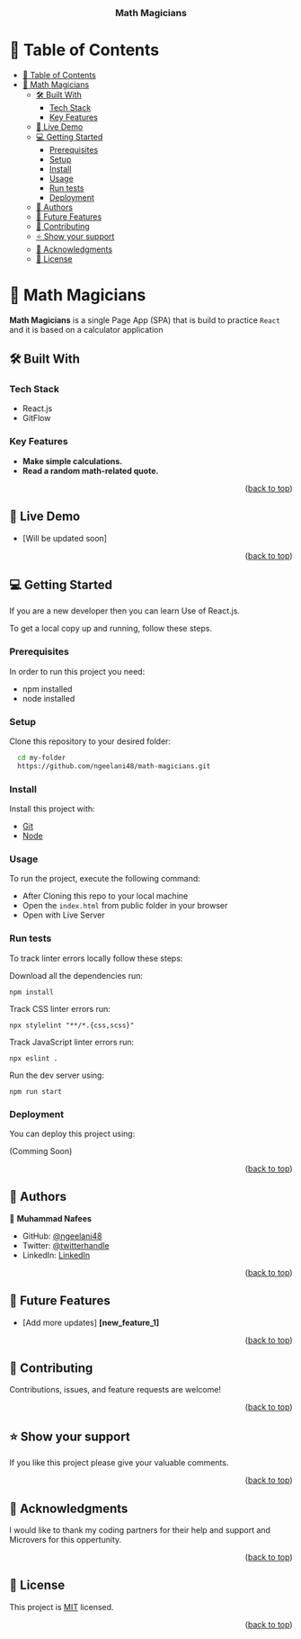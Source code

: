 <a name="readme-top"></a>
<div align="center">
  <br/>

  <h3><b>Math Magicians</b></h3>

</div>


# 📗 Table of Contents

- [📗 Table of Contents](#-table-of-contents)
- [📖 Math Magicians ](#-math-magicians-)
  - [🛠 Built With ](#-built-with-)
    - [Tech Stack ](#tech-stack-)
    - [Key Features ](#key-features-)
  - [🚀 Live Demo ](#-live-demo-)
  - [💻 Getting Started ](#-getting-started-)
    - [Prerequisites](#prerequisites)
    - [Setup](#setup)
    - [Install](#install)
    - [Usage](#usage)
    - [Run tests](#run-tests)
    - [Deployment](#deployment)
  - [👥 Authors ](#-authors-)
  - [🔭 Future Features ](#-future-features-)
  - [🤝 Contributing ](#-contributing-)
  - [⭐️ Show your support ](#️-show-your-support-)
  - [🙏 Acknowledgments ](#-acknowledgments-)
  - [📝 License ](#-license-)


# 📖 Math Magicians <a name="Math Magicians: Project setup with React"></a>

**Math Magicians**  is a single Page App (SPA) that is build to practice `React` and it is based on a calculator application  

## 🛠 Built With <a name="Visual Studio Code"></a>

### Tech Stack <a name="JavaScript React"></a>

- React.js
- GitFlow


### Key Features <a name="key-features"></a>

- **Make simple calculations.**
- **Read a random math-related quote.**


<p align="right">(<a href="#readme-top">back to top</a>)</p>



## 🚀 Live Demo <a name="live-demo"></a>


- [Will be updated soon]

<p align="right">(<a href="#readme-top">back to top</a>)</p>

## 💻 Getting Started <a name="getting-started"></a>

If you are a new developer then you can learn Use of React.js.

To get a local copy up and running, follow these steps.

### Prerequisites

In order to run this project you need:

 - npm installed
 - node installed
 
### Setup

Clone this repository to your desired folder:

```sh
  cd my-folder
  https://github.com/ngeelani48/math-magicians.git
```

### Install

Install this project with:

  -  [Git](https://git-scm.com/downloads)
  -  [Node](https://nodejs.org/en/download/)
### Usage

To run the project, execute the following command:
- After Cloning this repo to your local machine
- Open the `index.html` from public folder in your browser
- Open with Live Server
### Run tests

To track linter errors locally follow these steps:  

Download all the dependencies run:
```
npm install
```
Track CSS linter errors run:
```
npx stylelint "**/*.{css,scss}"
```
Track JavaScript linter errors run:
```
npx eslint .
```
Run the dev server using:
```
npm run start
```


### Deployment

You can deploy this project using:

(Comming Soon)

<p align="right">(<a href="#readme-top">back to top</a>)</p>

## 👥 Authors <a name="authors"></a>


👤 **Muhammad Nafees**

- GitHub: [@ngeelani48](https://github.com/ngeelani48)
- Twitter: [@twitterhandle](https://twitter.com/ngeelani48)
- LinkedIn: [LinkedIn](https://www.linkedin.com/in/ngeelani/)



<p align="right">(<a href="#readme-top">back to top</a>)</p>

## 🔭 Future Features <a name="future-features"></a>

- [Add more updates] **[new_feature_1]**

<p align="right">(<a href="#readme-top">back to top</a>)</p>

## 🤝 Contributing <a name="contributing"></a>

Contributions, issues, and feature requests are welcome!

<p align="right">(<a href="#readme-top">back to top</a>)</p>

## ⭐️ Show your support <a name="support"></a>

If you like this project please give your valuable comments.

<p align="right">(<a href="#readme-top">back to top</a>)</p>

## 🙏 Acknowledgments <a name="acknowledgements"></a>

I would like to thank my coding partners for their help and support and Microvers for this oppertunity.

<p align="right">(<a href="#readme-top">back to top</a>)</p>

## 📝 License <a name="license"></a>

This project is [MIT](./LICENSE) licensed.

<p align="right">(<a href="#readme-top">back to top</a>)</p>